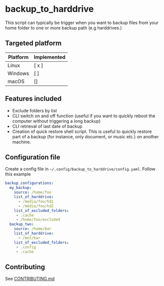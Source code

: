# backup_to_harddrive

This script can typically be trigger when you want to backup files from your
home folder to one or more backup path (e.g harddrives.)

## Targeted platform

| Platform       | Implemented |
|----------------|--------------------|
| Linux          | [ x ]  |
| Windows        | [ ] |
| macOS          | []  |

## Features included

- Exclude folders by list
- CLI switch on and off function (useful if you want to quickly reboot
the computer without triggering a long backup)
- CLI retrieval of last date of backup
- Creation of quick restore shell script. This is useful to quickly restore
part of a backup (for instance, only document, or music etc.) on another machine.

## Configuration file

Create a config file in `~/.config/backup_to_harddrive/config.yaml`.
Follow this example

```yaml
backup_configurations:
  my_backup:
    source: /home/foo
    list_of_harddrive:
      - /media/foo/hd1
      - /media/foo/hd2
    list_of_excluded_folders:
     - .cache
     - /home/foo/excluded
  backup_two:
    source: /home/bar
    list_of_harddrive:
      - /mnt/bar
    list_of_excluded_folders:
     - .config
     - .cache
```

## Contributing

See [CONTRIBUTING.md](CONTRIBUTING.md)
